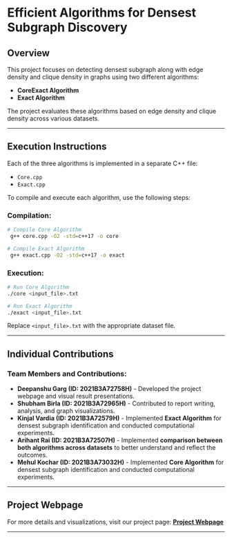 # Efficient Algorithms for Densest Subgraph Discovery

## Overview
This project focuses on detecting densest subgraph along with edge density and clique density in graphs using two different algorithms:
- **CoreExact Algorithm**
- **Exact Algorithm**

The project evaluates these algorithms based on edge density and clique density across various datasets.

---


## Execution Instructions
Each of the three algorithms is implemented in a separate C++ file:
- `Core.cpp`
- `Exact.cpp`

To compile and execute each algorithm, use the following steps:

### Compilation:
```bash
# Compile Core Algorithm
 g++ core.cpp -O2 -std=c++17 -o core

# Compile Exact Algorithm
 g++ exact.cpp -O2 -std=c++17 -o exact

```

### Execution:
```bash
# Run Core Algorithm
./core <input_file>.txt

# Run Exact Algorithm
./exact <input_file>.txt

```

Replace `<input_file>.txt` with the appropriate dataset file.

---


## Individual Contributions
### Team Members and Contributions:
- **Deepanshu Garg (ID: 2021B3A72758H)** - Developed the project webpage and visual result presentations.
- **Shubham Birla (ID: 2021B3A72965H)** - Contributed to report writing, analysis, and graph visualizations.
- **Kinjal Vardia (ID: 2021B3A72579H)** - Implemented **Exact Algorithm** for densest subgraph identification and conducted computational experiments.
- **Arihant Rai (ID: 2021B3A72507H)** - Implemented **comparison between both algorithms across datasets** to better understand and reflect the outcomes.
- **Mehul Kochar (ID: 2021B3A73032H)** - Implemented **Core Algorithm** for densest subgraph identification and conducted computational experiments.

---

## Project Webpage
For more details and visualizations, visit our project page:
**[Project Webpage]((https://mehul1404.github.io/DAA-Assignment-2-Group-37/))** 

---

